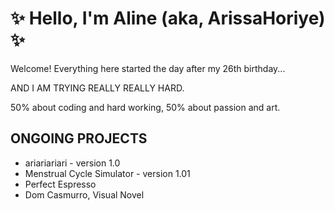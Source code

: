 #  ✨ Hello, I'm Aline (aka, ArissaHoriye) ✨

Welcome! Everything here started the day after my 26th birthday...

AND I AM TRYING REALLY REALLY HARD.

50% about coding and hard working, 50% about passion and art.

## ONGOING PROJECTS

* ariariariari - version 1.0
* Menstrual Cycle Simulator - version 1.01
* Perfect Espresso
* Dom Casmurro, Visual Novel
